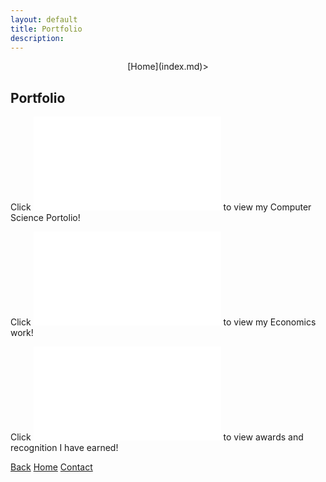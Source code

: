 ```yaml
---
layout: default
title: Portfolio
description: 
---
```

<p align="center">
  [Home](index.md)>
</p>


## Portfolio

Click **![here](portolios\CS.md)** to view my Computer Science Portolio!

Click **![here](portolios\econ.md)** to view my Economics work!

Click **![here](portolios\extra.md)** to view awards and recognition I have earned!





[Back](./)      [Home](index.md)       [Contact](index.md#connect)